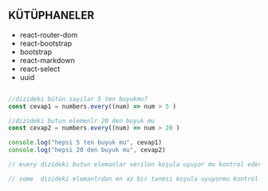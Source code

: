 ## KÜTÜPHANELER

-  react-router-dom
-  react-bootstrap
-  bootstrap
-  react-markdown
-  react-select
-  uuid


``` js   const numbers = [10,20,30,40,50,60]

//dizideki bütün sayılar 5 ten buyukmu?
const cevap1 = numbers.every((num) => num > 5 )

//dizideki butun elemenlr 20 den buyuk mu
const cevap2 = numbers.every((num) => num > 20 )

console.log("hepsi 5 ten buyuk mu", cevap1)
console.log("hepsi 20 den buyuk mu", cevap2)

// every dizideki butun elemanlar verilen koşula uyuyor mu kontrol eder

// some  dizideki elemanlrdan en az bir tanesi koşula uyuyormu kontrol eder  ````# Notes_app
